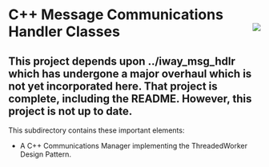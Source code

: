 # C++ Message Communications Handler Classes <img style="float: right;" src="../../images/iwaytechnology284x60.gif" />

## **This project depends upon ../iway_msg_hdlr which has undergone a major overhaul which is not yet incorporated here.  That project is complete, including the README.  However, this project is not up to date.**

This subdirectory contains these important elements:

- A C++ Communications Manager implementing the ThreadedWorker Design Pattern.

